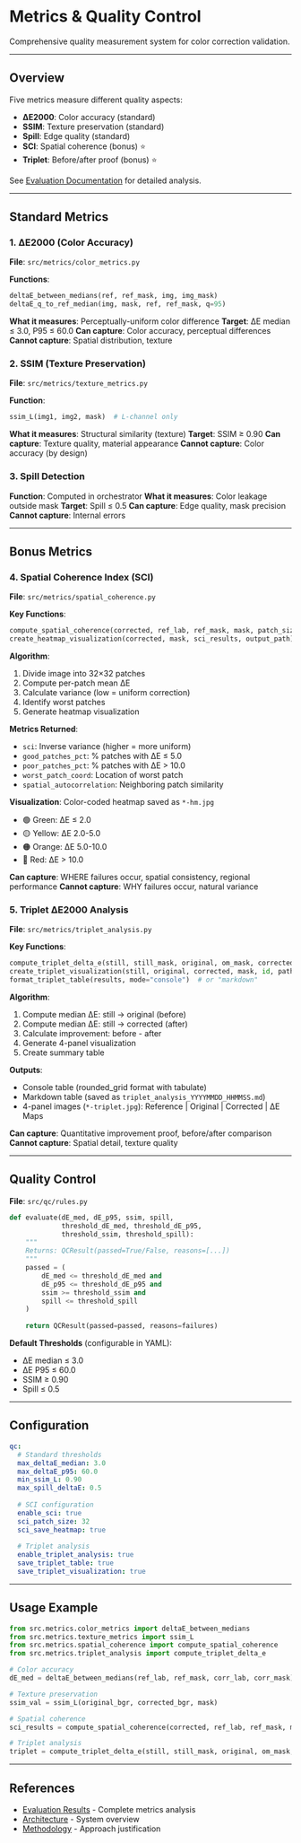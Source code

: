 # Metrics & Quality Control

Comprehensive quality measurement system for color correction validation.

---

## Overview

Five metrics measure different quality aspects:
- **ΔE2000**: Color accuracy (standard)
- **SSIM**: Texture preservation (standard)
- **Spill**: Edge quality (standard)
- **SCI**: Spatial coherence (bonus) ⭐
- **Triplet**: Before/after proof (bonus) ⭐

See [Evaluation Documentation](../evaluation.md) for detailed analysis.

---

## Standard Metrics

### 1. ΔE2000 (Color Accuracy)

**File**: `src/metrics/color_metrics.py`

**Functions**:
```python
deltaE_between_medians(ref, ref_mask, img, img_mask)
deltaE_q_to_ref_median(img, mask, ref, ref_mask, q=95)
```

**What it measures**: Perceptually-uniform color difference
**Target**: ΔE median ≤ 3.0, P95 ≤ 60.0
**Can capture**: Color accuracy, perceptual differences
**Cannot capture**: Spatial distribution, texture

### 2. SSIM (Texture Preservation)

**File**: `src/metrics/texture_metrics.py`

**Function**:
```python
ssim_L(img1, img2, mask)  # L-channel only
```

**What it measures**: Structural similarity (texture)
**Target**: SSIM ≥ 0.90
**Can capture**: Texture quality, material appearance
**Cannot capture**: Color accuracy (by design)

### 3. Spill Detection

**Function**: Computed in orchestrator
**What it measures**: Color leakage outside mask
**Target**: Spill ≤ 0.5
**Can capture**: Edge quality, mask precision
**Cannot capture**: Internal errors

---

## Bonus Metrics

### 4. Spatial Coherence Index (SCI)

**File**: `src/metrics/spatial_coherence.py`

**Key Functions**:
```python
compute_spatial_coherence(corrected, ref_lab, ref_mask, mask, patch_size=32)
create_heatmap_visualization(corrected, mask, sci_results, output_path)
```

**Algorithm**:
1. Divide image into 32×32 patches
2. Compute per-patch mean ΔE
3. Calculate variance (low = uniform correction)
4. Identify worst patches
5. Generate heatmap visualization

**Metrics Returned**:
- `sci`: Inverse variance (higher = more uniform)
- `good_patches_pct`: % patches with ΔE ≤ 5.0
- `poor_patches_pct`: % patches with ΔE > 10.0
- `worst_patch_coord`: Location of worst patch
- `spatial_autocorrelation`: Neighboring patch similarity

**Visualization**: Color-coded heatmap saved as `*-hm.jpg`
- 🟢 Green: ΔE ≤ 2.0
- 🟡 Yellow: ΔE 2.0-5.0
- 🟠 Orange: ΔE 5.0-10.0
- 🔴 Red: ΔE > 10.0

**Can capture**: WHERE failures occur, spatial consistency, regional performance
**Cannot capture**: WHY failures occur, natural variance

### 5. Triplet ΔE2000 Analysis

**File**: `src/metrics/triplet_analysis.py`

**Key Functions**:
```python
compute_triplet_delta_e(still, still_mask, original, om_mask, corrected)
create_triplet_visualization(still, original, corrected, mask, id, path)
format_triplet_table(results, mode="console")  # or "markdown"
```

**Algorithm**:
1. Compute median ΔE: still → original (before)
2. Compute median ΔE: still → corrected (after)
3. Calculate improvement: before - after
4. Generate 4-panel visualization
5. Create summary table

**Outputs**:
- Console table (rounded_grid format with tabulate)
- Markdown table (saved as `triplet_analysis_YYYYMMDD_HHMMSS.md`)
- 4-panel images (`*-triplet.jpg`): Reference | Original | Corrected | ΔE Maps

**Can capture**: Quantitative improvement proof, before/after comparison
**Cannot capture**: Spatial detail, texture quality

---

## Quality Control

**File**: `src/qc/rules.py`

```python
def evaluate(dE_med, dE_p95, ssim, spill, 
             threshold_dE_med, threshold_dE_p95, 
             threshold_ssim, threshold_spill):
    """
    Returns: QCResult(passed=True/False, reasons=[...])
    """
    passed = (
        dE_med <= threshold_dE_med and
        dE_p95 <= threshold_dE_p95 and
        ssim >= threshold_ssim and
        spill <= threshold_spill
    )
    
    return QCResult(passed=passed, reasons=failures)
```

**Default Thresholds** (configurable in YAML):
- ΔE median ≤ 3.0
- ΔE P95 ≤ 60.0
- SSIM ≥ 0.90
- Spill ≤ 0.5

---

## Configuration

```yaml
qc:
  # Standard thresholds
  max_deltaE_median: 3.0
  max_deltaE_p95: 60.0
  min_ssim_L: 0.90
  max_spill_deltaE: 0.5
  
  # SCI configuration
  enable_sci: true
  sci_patch_size: 32
  sci_save_heatmap: true
  
  # Triplet analysis
  enable_triplet_analysis: true
  save_triplet_table: true
  save_triplet_visualization: true
```

---

## Usage Example

```python
from src.metrics.color_metrics import deltaE_between_medians
from src.metrics.texture_metrics import ssim_L
from src.metrics.spatial_coherence import compute_spatial_coherence
from src.metrics.triplet_analysis import compute_triplet_delta_e

# Color accuracy
dE_med = deltaE_between_medians(ref_lab, ref_mask, corr_lab, corr_mask)

# Texture preservation
ssim_val = ssim_L(original_bgr, corrected_bgr, mask)

# Spatial coherence
sci_results = compute_spatial_coherence(corrected, ref_lab, ref_mask, mask)

# Triplet analysis
triplet = compute_triplet_delta_e(still, still_mask, original, om_mask, corrected)
```

---

## References

- [Evaluation Results](../evaluation.md) - Complete metrics analysis
- [Architecture](../architecture.md) - System overview
- [Methodology](../methodology.md) - Approach justification
